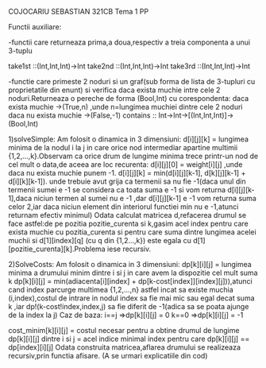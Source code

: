 COJOCARIU SEBASTIAN 321CB
								                				Tema 1 PP

Functii auxiliare:

-functii care returneaza prima,a doua,respectiv a treia componenta a unui 3-tuplu

take1st ::(Int,Int,Int)->Int
take2nd ::(Int,Int,Int)->Int
take3rd ::(Int,Int,Int)->Int


-functie care primeste 2 noduri si un graf(sub forma de lista de 3-tupluri cu proprietatile 
din enunt) si verifica daca exista muchie intre cele 2 noduri.Returneaza o pereche de forma 
(Bool,Int) cu corespondenta:
	daca exista muchie ->(True,n) ,unde n=lungimea muchiei dintre cele 2 noduri
	daca nu exista muchie ->(False,-1) 
contains :: Int->Int->[(Int,Int,Int)]->(Bool,Int) 


1)solveSimple:
	Am folosit o dinamica in 3 dimensiuni:
d[i][j][k] = lungimea minima de la nodul i la j in care orice nod intermediar
	apartine multimii {1,2,...,k}.Observam ca orice drum de lungime minima trece
	printr-un nod de cel mult o data,de aceea are loc recurenta:
d[i][j][0] = weight[i][j] ,unde daca nu exista muchie punem -1.
d[i][j][k] = min(d[i][j][k-1], d[k][j][k-1] + d[i][k][k-1]).
	unde trebuie avut grija ca termenii sa nu fie -1(daca unul din termenii sumei e 
	-1 se considera ca toata suma e -1 si vom returna d[i][j][k-1],daca niciun termen
	al sumei nu e -1 ,dar d[i][j][k-1] e -1 vom returna suma celor 2,iar daca niciun
	element din interiorul functiei min nu e -1,atunci returnam efectiv minimul) 
Odata calculat matricea d,refacerea drumul se face astfel:de pe pozitia pozitie_curenta
si k,gasim acel index pentru care exista muchie cu pozitia_curenta si pentru care suma
dintre lungimea acelei muchii si d[1][index][q] (cu q din {1,2...,k}) este egala cu
d[1][pozitie_curenta][k].Problema iese recursiv.


2)SolveCosts:
	Am folosit o dinamica in 3 dimensiuni:
dp[k][i][j] = lungimea minima a drumului minim dintre i si j in care avem la dispozitie cel mult 
			  suma k
dp[k][i][j] = min(adiacenta[i][index] + dp[k-cost[index]][index][j])),atunci cand index parcurge
			 multimea {1,2,...,n} astfel incat sa existe muchia (i,index),costul de intrare in nodul
			 index sa fie mai mic sau egal decat suma k ,iar dp!(k-cost!index,index,j) sa fie diferit 
			 de -1(adica sa se poata ajunge de la index la j)
Caz de baza: i==j =>dp[k][i][j] = 0
			 k==0 =>dp[k][i][j] = -1			  

cost_minim[k][i][j] = costul necesar pentru a obtine drumul de lungime dp[k][i][j] dintre i si j
					= acel indice minimal index pentru care dp[k][i][j] == dp[index][i][j]
Odata construita matricea,aflarea drumului se realizeaza recursiv,prin functia afisare.
(A se urmari explicatiile din cod)					 
